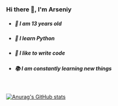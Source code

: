 ### Hi there 👋, I'm Arseniy

- ##### 🔞 I am 13 years old
- ##### 🐍 I learn Python
- ##### 💪 I like to write code
- ##### 📚 I am constantly learning new things

<br />

[![Anurag's GitHub stats](https://github-readme-stats.vercel.app/api?username=ars1k2)](https://github.com/ars1k2/github-readme-stats)

